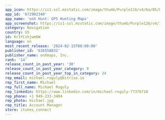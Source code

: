 ```yaml
---
app_icon: https://is1-ssl.mzstatic.com/image/thumb/Purple116/v4/6a/05/83/6a05833f-2eba-0091-d35a-d5df515d9fc3/AppIcon-Hunt-0-0-1x_U007epad-0-0-sRGB-85-220.png/1024x1024bb.png
app_id: '672902340'
app_name: 'onX Hunt: GPS Hunting Maps'
app_screenshot: https://is1-ssl.mzstatic.com/image/thumb/Purple126/v4/13/e3/31/13e3310f-8d69-084e-bf84-03c13d3bd287/61cb8265-0308-4f94-8748-06b998d113e9_TrackYourHunt-AppStore-1242x2688-Top.jpg/1242x2688bb.png
category: Navigation
country: US
id: Kr1YCshjwm6W
language: en
most_recent_release: '2024-02-15T00:00:00'
publisher_id: '636558832'
publisher_name: onXmaps, Inc.
rank: '14'
release_count_in_past_year: '30'
release_count_in_past_year_category: 9
release_count_in_past_year_top_in_category: 24
rep_email: michael.roguly@bitrise.io
rep_first_name: Michael
rep_full_name: Michael Roguly
rep_linkedin: https://www.linkedin.com/in/michael-roguly-77376710
rep_phone: +1 949-233-3404
rep_photo: michael.jpg
rep_title: Account Manager
store: itunes_connect
---
```

